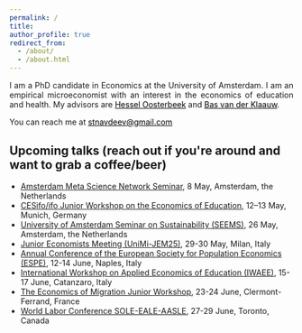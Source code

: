 ```yaml
---
permalink: /
title: 
author_profile: true
redirect_from: 
  - /about/
  - /about.html
---
```


<p align="justify">  
I am a PhD candidate in Economics at the University of Amsterdam. I am an empirical microeconomist with an interest in the economics of education and health. My advisors are <a href="https://oosterbeek.economists.nl" style="color: black;">Hessel Oosterbeek</a> and <a href="https://research.vu.nl/en/persons/bas-van-der-klaauw" style="color: black;">Bas van der Klaauw</a>.
</p>
<p align="justify">
You can reach me at <a href="mailto:stnavdeev@gmail.com" style="color: black;">stnavdeev@gmail.com</a>
</p>


<h2 style="margin-top: 30px; font-weight: bold; text-align: left;">Upcoming talks (reach out if you're around and want to grab a coffee/beer)</h2>
<ul style="margin-top: 7.5px; margin-left: 0px; padding-left: 20px;">
  <li><a href="http://rios-vu.nl/rios-symposium/" target="_blank">Amsterdam Meta Science Network Seminar</a>, 8 May, Amsterdam, the Netherlands</li>
  <li><a href="https://www.cesifo.org/en/event/2025-05-12/cesifo-ifo-junior-workshop-economics-education-2025" target="_blank">CESifo/ifo Junior Workshop on the Economics of Education</a>, 12–13 May, Munich, Germany</li>
  <li><a href="https://asf.uva.nl/content/events/2025/05/seems-seminar-with-stanislav-avdeev-ase-uva--justin-starreveld-abs-uva.html?origin=bg7%2BbsTPS7mnmftCfYyi1A" target="_blank">University of Amsterdam Seminar on Sustainability (SEEMS)</a>, 26 May, Amsterdam, the Netherlands</li>
  <li><a href="https://demm.unimi.it/en/call-applications-4th-junior-economists-meeting-unimi-jem25" target="_blank">Junior Economists Meeting (UniMi-JEM25)</a>, 29-30 May, Milan, Italy</li>
  <li><a href="https://www.espe2025naples.com" target="_blank">Annual Conference of the European Society for Population Economics (ESPE)</a>, 12-14 June, Naples, Italy</li>
  <li><a href="https://iwaee.org/new/" target="_blank">International Workshop on Applied Economics of Education (IWAEE)</a>, 15-17 June, Catanzaro, Italy</li>
  <li><a href="https://economig2025.sciencesconf.org" target="_blank">The Economics of Migration Junior Workshop</a>, 23-24 June, Clermont-Ferrand, France</li>
  <li><a href="https://www.sole-jole.org/upcoming-meeting" target="_blank">World Labor Conference SOLE-EALE-AASLE</a>, 27-29 June, Toronto, Canada</li>
</ul>

